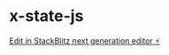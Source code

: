 # x-state-js

[Edit in StackBlitz next generation editor ⚡️](https://stackblitz.com/~/github.com/nwpcgn/x-state-js)